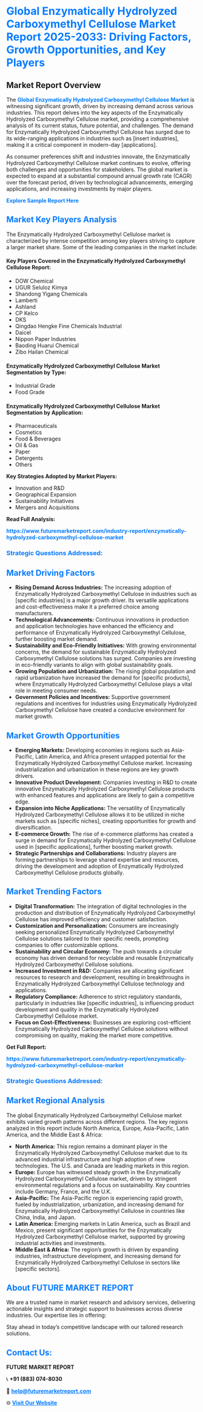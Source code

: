 <h1 style="color: #007BFF;">Global Enzymatically Hydrolyzed Carboxymethyl Cellulose Market Report 2025-2033: Driving Factors, Growth Opportunities, and Key Players</h1>

<section id="overview">
<h2>Market Report Overview</h2>
<p>The <a href="https://www.futuremarketreport.com/industry-report/enzymatically-hydrolyzed-carboxymethyl-cellulose-market" style="color: #007BFF; text-decoration: none;"><strong>Global Enzymatically Hydrolyzed Carboxymethyl Cellulose Market</strong></a> is witnessing significant growth, driven by increasing demand across various industries. This report delves into the key aspects of the Enzymatically Hydrolyzed Carboxymethyl Cellulose market, providing a comprehensive analysis of its current status, future potential, and challenges. The demand for Enzymatically Hydrolyzed Carboxymethyl Cellulose has surged due to its wide-ranging applications in industries such as [insert industries], making it a critical component in modern-day [applications].</p>
<p>As consumer preferences shift and industries innovate, the Enzymatically Hydrolyzed Carboxymethyl Cellulose market continues to evolve, offering both challenges and opportunities for stakeholders. The global market is expected to expand at a substantial compound annual growth rate (CAGR) over the forecast period, driven by technological advancements, emerging applications, and increasing investments by major players.</p>
</section>

<section id="overview">
<p><a href="https://www.futuremarketreport.com/request-sample/reportId=83070" style="color: #007BFF; text-decoration: none;"><strong>Explore Sample Report Here</strong></a></p>
</section>

<section id="key-players">
<h2 style="color: #007BFF;">Market Key Players Analysis</h2>
<p>The Enzymatically Hydrolyzed Carboxymethyl Cellulose market is characterized by intense competition among key players striving to capture a larger market share. Some of the leading companies in the market include:</p>
<h4>Key Players Covered in the Enzymatically Hydrolyzed Carboxymethyl Cellulose Report:</h4>
<ul><li>DOW Chemical</li><li>UGUR Seluloz Kimya</li><li>Shandong Yigang Chemicals</li><li>Lamberti</li><li>Ashland</li><li>CP Kelco</li><li>DKS</li><li>Qingdao Hengke Fine Chemicals Industrial</li><li>Daicel</li><li>Nippon Paper Industries</li><li>Baoding Huarui Chemical</li><li>Zibo Hailan Chemical</li></ul>
<h4>Enzymatically Hydrolyzed Carboxymethyl Cellulose Market Segmentation by Type:</h4>
<ul><li>Industrial Grade</li><li>Food Grade</li></ul>

<h4>Enzymatically Hydrolyzed Carboxymethyl Cellulose Market Segmentation by Application:</h4>
<ul><li>Pharmaceuticals</li><li>Cosmetics</li><li>Food &amp; Beverages</li><li>Oil &amp; Gas</li><li>Paper</li><li>Detergents</li><li>Others</li></ul>
<p><strong>Key Strategies Adopted by Market Players:</strong></p>
<ul>
<li>Innovation and R&D</li>
<li>Geographical Expansion</li>
<li>Sustainability Initiatives</li>
<li>Mergers and Acquisitions</li>
</ul>
</section>

<section>
<p><strong>Read Full Analysis: </strong></p><a href="https://www.futuremarketreport.com/industry-report/enzymatically-hydrolyzed-carboxymethyl-cellulose-market" style="color: #007BFF; text-decoration: none;"><strong>https://www.futuremarketreport.com/industry-report/enzymatically-hydrolyzed-carboxymethyl-cellulose-market</strong></a>
<h3 style="color: #007BFF;">Strategic Questions Addressed:</h3>
</section>

<section id="driving-factors">
<h2 style="color: #007BFF;">Market Driving Factors</h2>
<ul>
<li><strong>Rising Demand Across Industries:</strong> The increasing adoption of Enzymatically Hydrolyzed Carboxymethyl Cellulose in industries such as [specific industries] is a major growth driver. Its versatile applications and cost-effectiveness make it a preferred choice among manufacturers.</li>
<li><strong>Technological Advancements:</strong> Continuous innovations in production and application technologies have enhanced the efficiency and performance of Enzymatically Hydrolyzed Carboxymethyl Cellulose, further boosting market demand.</li>
<li><strong>Sustainability and Eco-Friendly Initiatives:</strong> With growing environmental concerns, the demand for sustainable Enzymatically Hydrolyzed Carboxymethyl Cellulose solutions has surged. Companies are investing in eco-friendly variants to align with global sustainability goals.</li>
<li><strong>Growing Population and Urbanization:</strong> The rising global population and rapid urbanization have increased the demand for [specific products], where Enzymatically Hydrolyzed Carboxymethyl Cellulose plays a vital role in meeting consumer needs.</li>
<li><strong>Government Policies and Incentives:</strong> Supportive government regulations and incentives for industries using Enzymatically Hydrolyzed Carboxymethyl Cellulose have created a conducive environment for market growth.</li>
</ul>
</section>

<section id="growth-opportunities">
<h2 style="color: #007BFF;">Market Growth Opportunities</h2>
<ul>
<li><strong>Emerging Markets:</strong> Developing economies in regions such as Asia-Pacific, Latin America, and Africa present untapped potential for the Enzymatically Hydrolyzed Carboxymethyl Cellulose market. Increasing industrialization and urbanization in these regions are key growth drivers.</li>
<li><strong>Innovative Product Development:</strong> Companies investing in R&D to create innovative Enzymatically Hydrolyzed Carboxymethyl Cellulose products with enhanced features and applications are likely to gain a competitive edge.</li>
<li><strong>Expansion into Niche Applications:</strong> The versatility of Enzymatically Hydrolyzed Carboxymethyl Cellulose allows it to be utilized in niche markets such as [specific niches], creating opportunities for growth and diversification.</li>
<li><strong>E-commerce Growth:</strong> The rise of e-commerce platforms has created a surge in demand for Enzymatically Hydrolyzed Carboxymethyl Cellulose used in [specific applications], further boosting market growth.</li>
<li><strong>Strategic Partnerships and Collaborations:</strong> Industry players are forming partnerships to leverage shared expertise and resources, driving the development and adoption of Enzymatically Hydrolyzed Carboxymethyl Cellulose products globally.</li>
</ul>
</section>

<section id="trending-factors">
<h2 style="color: #007BFF;">Market Trending Factors</h2>
<ul>
<li><strong>Digital Transformation:</strong> The integration of digital technologies in the production and distribution of Enzymatically Hydrolyzed Carboxymethyl Cellulose has improved efficiency and customer satisfaction.</li>
<li><strong>Customization and Personalization:</strong> Consumers are increasingly seeking personalized Enzymatically Hydrolyzed Carboxymethyl Cellulose solutions tailored to their specific needs, prompting companies to offer customizable options.</li>
<li><strong>Sustainability and Circular Economy:</strong> The push towards a circular economy has driven demand for recyclable and reusable Enzymatically Hydrolyzed Carboxymethyl Cellulose solutions.</li>
<li><strong>Increased Investment in R&D:</strong> Companies are allocating significant resources to research and development, resulting in breakthroughs in Enzymatically Hydrolyzed Carboxymethyl Cellulose technology and applications.</li>
<li><strong>Regulatory Compliance:</strong> Adherence to strict regulatory standards, particularly in industries like [specific industries], is influencing product development and quality in the Enzymatically Hydrolyzed Carboxymethyl Cellulose market.</li>
<li><strong>Focus on Cost-Effectiveness:</strong> Businesses are exploring cost-efficient Enzymatically Hydrolyzed Carboxymethyl Cellulose solutions without compromising on quality, making the market more competitive.</li>
</ul>
</section>

<section>
<p><strong>Get Full Report: </strong></p><a href="https://www.futuremarketreport.com/industry-report/enzymatically-hydrolyzed-carboxymethyl-cellulose-market" style="color: #007BFF; text-decoration: none;"><strong>https://www.futuremarketreport.com/industry-report/enzymatically-hydrolyzed-carboxymethyl-cellulose-market</strong></a>
<h3 style="color: #007BFF;">Strategic Questions Addressed:</h3>
</section>


<section id="regional-analysis">
<h2 style="color: #007BFF;">Market Regional Analysis</h2>
<p>The global Enzymatically Hydrolyzed Carboxymethyl Cellulose market exhibits varied growth patterns across different regions. The key regions analyzed in this report include North America, Europe, Asia-Pacific, Latin America, and the Middle East & Africa:</p>
<ul>
<li><strong>North America:</strong> This region remains a dominant player in the Enzymatically Hydrolyzed Carboxymethyl Cellulose market due to its advanced industrial infrastructure and high adoption of new technologies. The U.S. and Canada are leading markets in this region.</li>
<li><strong>Europe:</strong> Europe has witnessed steady growth in the Enzymatically Hydrolyzed Carboxymethyl Cellulose market, driven by stringent environmental regulations and a focus on sustainability. Key countries include Germany, France, and the U.K.</li>
<li><strong>Asia-Pacific:</strong> The Asia-Pacific region is experiencing rapid growth, fueled by industrialization, urbanization, and increasing demand for Enzymatically Hydrolyzed Carboxymethyl Cellulose in countries like China, India, and Japan.</li>
<li><strong>Latin America:</strong> Emerging markets in Latin America, such as Brazil and Mexico, present significant opportunities for the Enzymatically Hydrolyzed Carboxymethyl Cellulose market, supported by growing industrial activities and investments.</li>
<li><strong>Middle East & Africa:</strong> The region’s growth is driven by expanding industries, infrastructure development, and increasing demand for Enzymatically Hydrolyzed Carboxymethyl Cellulose in sectors like [specific sectors].</li>
</ul>
</section>

<footer>
<h2 style="color: #007BFF;">About FUTURE MARKET REPORT</h2>
<p>We are a trusted name in market research and advisory services, delivering actionable insights and strategic support to businesses across diverse industries. Our expertise lies in offering:</p>

<p>Stay ahead in today’s competitive landscape with our tailored research solutions.</p>

<h2 style="color: #007BFF;">Contact Us:</h2>
<p><strong>FUTURE MARKET REPORT</strong></p>
<p>📞 <strong>+91 (883) 074-8030</strong></p>
<p>📧 <strong><a href="mailto:help@futuremarketreport.com" style="color: #007BFF;">help@futuremarketreport.com</a></strong></p>
<p>🌐 <strong><a href="https://www.futuremarketreport.com/" style="color: #007BFF;">Visit Our Website</a></strong></p>
</footer>
